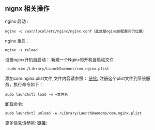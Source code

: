 ## nignx 相关操作
nginx 启动：

    nginx -c /usr/local/etc/nginx/nginx.conf（此处是nginx的配置问价位置）
    
nginx 重启：

    nginx -s reload

设置nginx开机自启动：
新建一个Nginx的开机自启动文件
     
     sudo vim /Library/LaunchDaemons/com.nginx.plist
添加com.nginx.plist文件,文件内容请参照：
[链接:](https://www.cnblogs.com/52php/p/5684348.html)
注册这个plist文件到系统服务，执行命令如下：
    
    sudo launchctl load -w +文件名
卸载命令:
    
    sudo launchctl unload -w /Library/LaunchDaemons/com.nginx.plist
更多信息请参照:
[链接:](https://newsn.net/say/php-fpm-autorun.html)